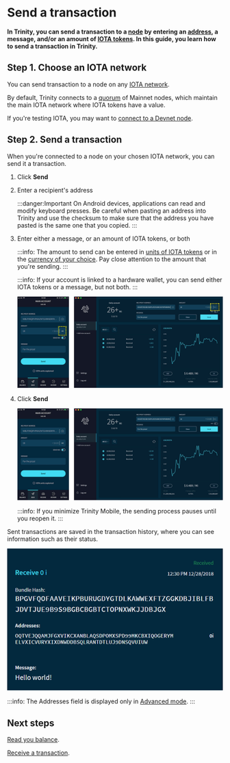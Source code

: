 # Send a transaction

**In Trinity, you can send a transaction to a [node](root://getting-started/0.1/network/nodes.md) by entering an [address](root://getting-started/0.1/clients/addresses.md), a message, and/or an amount of [IOTA tokens](root://getting-started/0.1/clients/token.md). In this guide, you learn how to send a transaction in Trinity.**

## Step 1. Choose an IOTA network

You can send transaction to a node on any [IOTA network](root://getting-started/0.1/network/iota-networks.md).

By default, Trinity connects to a [quorum](../concepts/node-quorum.md) of Mainnet nodes, which maintain the main IOTA network where IOTA tokens have a value.

If you're testing IOTA, you may want to [connect to a Devnet node](../how-to-guides/connect-to-a-custom-node.md).

## Step 2. Send a transaction

When you're connected to a node on your chosen IOTA network, you can send it a transaction.

1. Click **Send**

2. Enter a recipient's address

    :::danger:Important
    On Android devices, applications can read and modify keyboard presses. Be careful when pasting an address into Trinity and use the checksum to make sure that the address you have pasted is the same one that you copied.
    :::

3. Enter either a message, or an amount of IOTA tokens, or both

    :::info:
    The amount to send can be entered in [units of IOTA tokens](root://getting-started/0.1/clients/token.md#units-of-iota-tokens) or in the [currency of your choice](../how-to-guides/change-the-general-settings.md). Pay close attention to the amount that you're sending.
    :::

    :::info:
    If your account is linked to a hardware wallet, you can send either IOTA tokens or a message, but not both.
    :::

    ![IOTA units](../images/sending-value-highlighted.jpg)
    
4. Click **Send**

    ![Sending IOTA tokens](../images/send.jpg)

    :::info:
    If you minimize Trinity Mobile, the sending process pauses until you reopen it.
    :::

Sent transactions are saved in the transaction history, where you can see information such as their status.

![A received transaction](../images/trinity-receive-message.png)

:::info:
The Addresses field is displayed only in [Advanced mode](../how-to-guides/change-the-general-settings.md).
:::

## Next steps

[Read you balance](../how-to-guides/read-your-balance.md).

[Receive a transaction](../how-to-guides/receive-a-transaction.md).

